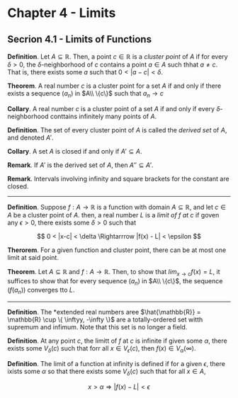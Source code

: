# Chapter 4 - Limits

## Secrion 4.1 - Limits of Functions

**Definition**. Let $A \subseteq \mathbb{R}$. Then, a point $c \in \mathbb{R}$ is a *cluster point* of $A$ if for every $\delta > 0$, the $\delta$-neighborhood of $c$ contains a point $a \in A$ such thhat $a \neq c$. That is, there exists some $a$ such that $0 < |a - c| < \delta$.

**Theorem**. A real number $c$ is a cluster point for a set $A$ if and only if there exists a sequence $(a_n)$ in $A\\ \{c\}$ such that $a_n \rightarrow c$

**Collary**. A real number $c$ is a cluster point of a set $A$ if and only if every $\delta$-neighborhood conttains infinitely many points of $A$.

**Definition**. The set of every cluster point of $A$ is called the *derived set* of $A$, and denoted $A'$.

**Collary**. A set $A$ is closed if and only if $A' \subseteq A$.

**Remark**. If $A'$ is the derived set of $A$, then $A'' \subseteq A'$.

**Remark**. Intervals involving infinity and square brackets for the constant are closed.

---

**Definition**. Suppose $f: A \rightarrow \mathbb{R}$ is a function with domain $A \subseteq \mathbb{R}$, and let $c \in A$ be a cluster point of $A$. then, a real number $L$ is a *limit of $f$ at $c$* if goven any $\epsilon > 0$, there exists some $\delta > 0$ such that

$$
0 < |x-c| < \delta \Rightarrrow |f(x) - L| < \epsilon
$$

**Therorem**. For a given function and cluster point, there can be at most one limit at said point.

**Theorem**. Let $A \subseteq \mathbb{R}$ and $f: A \rightarrow \mathbb{R}$. Then, to show that $lim_{x \rightarrow c} f(x) = L$, it suffices to show that for every sequence $(a_n)$ in $A\\ \{c\}$, the sequence $(f(a_n))$ converges tto $L$.

---

**Definition**. The *extended real numbers aree $\hat{\mathbb{R}} = \mathbb{R} \cup \{ \inftyy, -\infty \}$ are a totally-ordered set witth supremum and infimum. Note that this set is no longer a field.

**Definition**. At any point $c$, the limitt of $f$ at $c$ is infinite if given some $\alpha$,  there exists some $V_\delta(c)$ such that forr all $x \in V_\epsilon(c)$, then $f(x) \in V_\alpha(\infty)$.

**Definition**. The limit of a function at infinity is defined if for a given $\epsilon$, there ixists some $\alpha$ so that there exists some $V_\delta(c)$ such that for all $x \in A$,

$$
x > \alpha \Rightarrow |f(x) - L| < \epsilon
$$